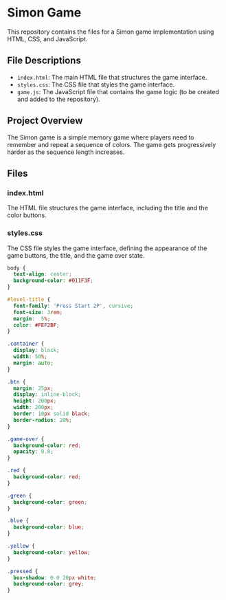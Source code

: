 # Simon Game

This repository contains the files for a Simon game implementation using HTML, CSS, and JavaScript.

## File Descriptions

- `index.html`: The main HTML file that structures the game interface.
- `styles.css`: The CSS file that styles the game interface.
- `game.js`: The JavaScript file that contains the game logic (to be created and added to the repository).

## Project Overview

The Simon game is a simple memory game where players need to remember and repeat a sequence of colors. The game gets progressively harder as the sequence length increases.

## Files

### index.html

The HTML file structures the game interface, including the title and the color buttons.

### styles.css

The CSS file styles the game interface, defining the appearance of the game buttons, the title, and the game over state.

```css
body {
  text-align: center;
  background-color: #011F3F;
}

#level-title {
  font-family: 'Press Start 2P', cursive;
  font-size: 3rem;
  margin:  5%;
  color: #FEF2BF;
}

.container {
  display: block;
  width: 50%;
  margin: auto;
}

.btn {
  margin: 25px;
  display: inline-block;
  height: 200px;
  width: 200px;
  border: 10px solid black;
  border-radius: 20%;
}

.game-over {
  background-color: red;
  opacity: 0.8;
}

.red {
  background-color: red;
}

.green {
  background-color: green;
}

.blue {
  background-color: blue;
}

.yellow {
  background-color: yellow;
}

.pressed {
  box-shadow: 0 0 20px white;
  background-color: grey;
}
